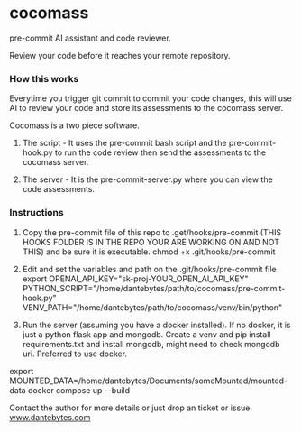 # cocomass

pre-commit AI assistant and code reviewer.

Review your code before it reaches your remote repository.

### How this works
Everytime you trigger git commit to commit your code changes, this will use AI to review your code and store its assessments to the cocomass server.

Cocomass is a two piece software.
1. The script - It uses the pre-commit bash script and the pre-commit-hook.py to run the code review then send the assessments to the cocomass server.

2. The server - It is the pre-commit-server.py where you can view the code assessments.

### Instructions
1. Copy the pre-commit file of this repo to .get/hooks/pre-commit (THIS HOOKS FOLDER IS IN THE REPO YOUR ARE WORKING ON AND NOT THIS) and be sure it is executable.
chmod +x .git/hooks/pre-commit

2. Edit and set the variables and path on the .git/hooks/pre-commit file
export OPENAI_API_KEY="sk-proj-YOUR_OPEN_AI_API_KEY"
PYTHON_SCRIPT="/home/dantebytes/path/to/cocomass/pre-commit-hook.py"
VENV_PATH="/home/dantebytes/path/to/cocomass/venv/bin/python"

3. Run the server (assuming you have a docker installed). If no docker, it is just a python flask app and mongodb. Create a venv and pip install requirements.txt and install mongodb, might need to check mongodb uri. Preferred to use docker.

export MOUNTED_DATA=/home/dantebytes/Documents/someMounted/mounted-data
docker compose up --build

Contact the author for more details or just drop an ticket or issue.
www.dantebytes.com
